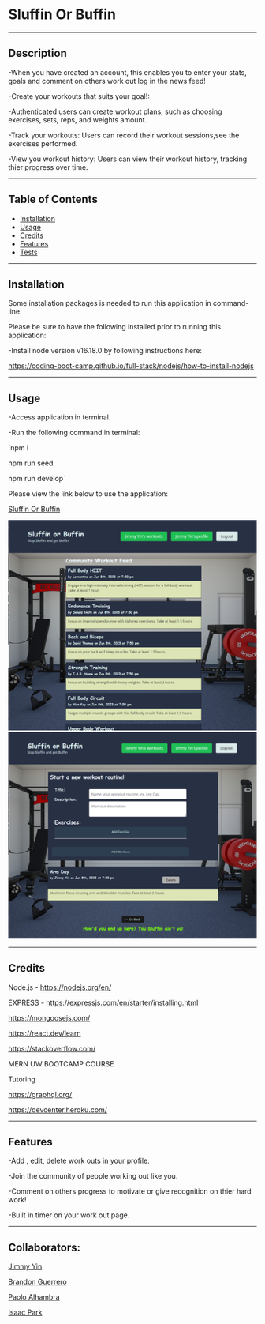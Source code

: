# Sluffin Or Buffin

<hr>

## Description 

-When you have created an account, this enables you to enter your stats, goals and comment on others work out log in the news feed!

-Create your workouts that suits your goal!: 

-Authenticated users can create workout plans, such as choosing exercises, sets, reps, and weights amount.

-Track your workouts: Users can record their workout sessions,see the exercises performed.

-View you workout history: Users can view their workout history, tracking thier progress over time.


<hr>

## Table of Contents 
  
- [Installation](#installation)
- [Usage](#usage)
- [Credits](#credits)
- [Features](#features)
- [Tests](#tests)
<hr>

## Installation

Some installation packages is needed to run this application in command-line.

Please be sure to have the following installed prior to running this application:

-Install node version v16.18.0 by following instructions here:

https://coding-boot-camp.github.io/full-stack/nodejs/how-to-install-nodejs

<hr>

## Usage

-Access application in terminal.

-Run the following command in terminal:

`npm i

npm run seed

npm run develop`


Please view the link below to use the application:

<a href="https://salty-spire-29612.herokuapp.com/">Sluffin Or Buffin</a>

    
![alt text](./client/public/sluffinscreenshot.png)
![alt text](./client/public/sluffin2.png)

<hr>

## Credits

Node.js - https://nodejs.org/en/

EXPRESS - https://expressjs.com/en/starter/installing.html

https://mongoosejs.com/

https://react.dev/learn

https://stackoverflow.com/

MERN UW BOOTCAMP COURSE

Tutoring

https://graphql.org/

https://devcenter.heroku.com/
<hr>

## Features

-Add , edit, delete work outs in your profile.

-Join the community of people working out like you.

-Comment on others progress to motivate or give recognition on thier hard work!

-Built in timer on your work out page.

<hr>

## Collaborators:

<a href="https://github.com/xKranze">Jimmy Yin</a> 

<a href="https://github.com/bg2398">Brandon Guerrero</a> 

<a href="https://github.com/palhambra">Paolo Alhambra</a> 

<a href="https://github.com/isaacp5454">Isaac Park</a>

